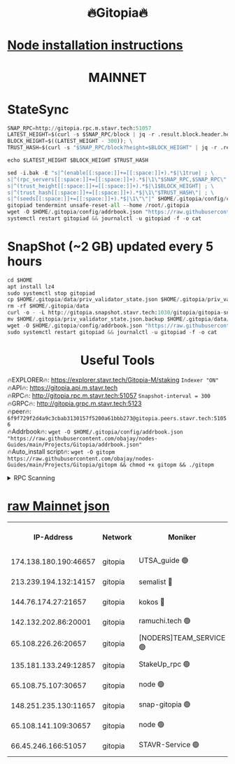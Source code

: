 <h1 align="center"> 🔥Gitopia🔥</h1>

[Node installation instructions](https://github.com/obajay/nodes-Guides/tree/main/Projects/Gitopia)
=

<h1 align="center"> MAINNET</h1>

# StateSync
```python
SNAP_RPC=http://gitopia.rpc.m.stavr.tech:51057
LATEST_HEIGHT=$(curl -s $SNAP_RPC/block | jq -r .result.block.header.height); \
BLOCK_HEIGHT=$((LATEST_HEIGHT - 300)); \
TRUST_HASH=$(curl -s "$SNAP_RPC/block?height=$BLOCK_HEIGHT" | jq -r .result.block_id.hash)

echo $LATEST_HEIGHT $BLOCK_HEIGHT $TRUST_HASH

sed -i.bak -E "s|^(enable[[:space:]]+=[[:space:]]+).*$|\1true| ; \
s|^(rpc_servers[[:space:]]+=[[:space:]]+).*$|\1\"$SNAP_RPC,$SNAP_RPC\"| ; \
s|^(trust_height[[:space:]]+=[[:space:]]+).*$|\1$BLOCK_HEIGHT| ; \
s|^(trust_hash[[:space:]]+=[[:space:]]+).*$|\1\"$TRUST_HASH\"| ; \
s|^(seeds[[:space:]]+=[[:space:]]+).*$|\1\"\"|" $HOME/.gitopia/config/config.toml
gitopiad tendermint unsafe-reset-all --home /root/.gitopia
wget -O $HOME/.gitopia/config/addrbook.json "https://raw.githubusercontent.com/obajay/nodes-Guides/main/Projects/Gitopia/addrbook.json"
systemctl restart gitopiad && journalctl -u gitopiad -f -o cat
```
# SnapShot (~2 GB) updated every 5 hours
```python
cd $HOME
apt install lz4
sudo systemctl stop gitopiad
cp $HOME/.gitopia/data/priv_validator_state.json $HOME/.gitopia/priv_validator_state.json.backup
rm -rf $HOME/.gitopia/data
curl -o - -L http://gitopia.snapshot.stavr.tech:1030/gitopia/gitopia-snap.tar.lz4 | lz4 -c -d - | tar -x -C $HOME/.gitopia --strip-components 2
mv $HOME/.gitopia/priv_validator_state.json.backup $HOME/.gitopia/data/priv_validator_state.json
wget -O $HOME/.gitopia/config/addrbook.json "https://raw.githubusercontent.com/obajay/nodes-Guides/main/Projects/Gitopia/addrbook.json"
sudo systemctl restart gitopiad && journalctl -u gitopiad -f -o cat
```
 <h1 align="center"> Useful Tools</h1>

🔥EXPLORER🔥:      https://explorer.stavr.tech/Gitopia-M/staking  `Indexer "ON"` \
🔥API🔥: 			 		 https://gitopia.api.m.stavr.tech \
🔥RPC🔥:           http://gitopia.rpc.m.stavr.tech:51057              `Snapshot-interval = 300` \
🔥GRPC🔥:          http://gitopia.grpc.m.stavr.tech:5123 \
🔥peer🔥:					 `6f9f729f2d4a9c3cbab3130157f5200a61bbb273@gitopia.peers.stavr.tech:51056` \
🔥Addrbook🔥:    ```wget -O $HOME/.gitopia/config/addrbook.json "https://raw.githubusercontent.com/obajay/nodes-Guides/main/Projects/Gitopia/addrbook.json"``` \
🔥Auto_install script🔥: ```wget -O gitopm https://raw.githubusercontent.com/obajay/nodes-Guides/main/Projects/Gitopia/gitopm && chmod +x gitopm && ./gitopm```


<details>
<summary>RPC Scanning</summary>

<h2 align="center"> We scan nodes in real time every 4 hours. And we provide the final result of RPC endpoints.
We cannot influence the operation of these nodes in any way. </h2>


```python
If Voting Power is higher than 0 --> then the Node is a validator of the network and may be subject to attack and be a potential threat to the chain.
```
```python
We marked such validators with a red symbol
```

</details>

[raw Mainnet json](https://rpc-check.gitopm.stavr.tech/gitopm/rpc-gitopm-result.json)
=

<table><tr><th>IP-Address</th><th>Network</th><th>Moniker</th><th>Latest Block Height</th><th>Earliest Block Height</th><th>Catching Up</th><th>Tx Index</th><th>Voting Power</th><th>Scan Time</th></tr><tr><td>174.138.180.190:46657</td><td>gitopia</td><td>UTSA_guide 🟢</td><td>10368776</td><td>6071990</td><td>False</td><td>on</td><td>0</td><td>2023-12-09T07:20:43.043091497UTC</td></tr><tr><td>213.239.194.132:14157</td><td>gitopia</td><td>semalist 🔴</td><td>10368788</td><td>6071990</td><td>False</td><td>off</td><td>429296</td><td>2023-12-09T07:21:02.276749282UTC</td></tr><tr><td>144.76.174.27:21657</td><td>gitopia</td><td>kokos 🔴</td><td>10368795</td><td>6071990</td><td>False</td><td>off</td><td>936373</td><td>2023-12-09T07:21:14.136711921UTC</td></tr><tr><td>142.132.202.86:20001</td><td>gitopia</td><td>ramuchi.tech 🟢</td><td>10368795</td><td>6548337</td><td>False</td><td>on</td><td>0</td><td>2023-12-09T07:21:13.461772618UTC</td></tr><tr><td>65.108.226.26:20657</td><td>gitopia</td><td>[NODERS]TEAM_SERVICE 🟢</td><td>10368805</td><td>6846001</td><td>False</td><td>on</td><td>0</td><td>2023-12-09T07:21:29.196417342UTC</td></tr><tr><td>135.181.133.249:12857</td><td>gitopia</td><td>StakeUp_rpc 🟢</td><td>10368795</td><td>8010001</td><td>False</td><td>on</td><td>0</td><td>2023-12-09T07:21:13.864556364UTC</td></tr><tr><td>65.108.75.107:30657</td><td>gitopia</td><td>node 🟢</td><td>10368801</td><td>8802845</td><td>False</td><td>on</td><td>0</td><td>2023-12-09T07:21:22.651229805UTC</td></tr><tr><td>148.251.235.130:11657</td><td>gitopia</td><td>snap-gitopia 🟢</td><td>10368795</td><td>9516001</td><td>False</td><td>on</td><td>0</td><td>2023-12-09T07:21:13.187273820UTC</td></tr><tr><td>65.108.141.109:30657</td><td>gitopia</td><td>node 🟢</td><td>10368795</td><td>10145845</td><td>False</td><td>on</td><td>0</td><td>2023-12-09T07:21:12.926496310UTC</td></tr><tr><td>66.45.246.166:51057</td><td>gitopia</td><td>STAVR-Service 🟢</td><td>10368775</td><td>10361001</td><td>False</td><td>on</td><td>0</td><td>2023-12-09T07:20:51.767387664UTC</td></tr></table>

